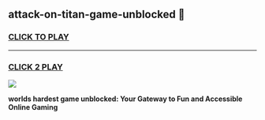 
## attack-on-titan-game-unblocked 👋
<h3>
<a href="https://premium.freeplayer.one?title=attack-on-titan-game-unblocked&ref=14F">CLICK TO PLAY</a></h3>
<hr>

<h3>
<a href="https://premium.freeplayer.one?title=attack-on-titan-game-unblocked&ref=14F">CLICK 2 PLAY</a>
  
</h3>

<a href="https://premium.freeplayer.one?title=attack-on-titan-game-unblocked&ref=12F/"><img src="https://clearcache.store/games.png"></a>


**worlds hardest game unblocked: Your Gateway to Fun and Accessible Online Gaming**
